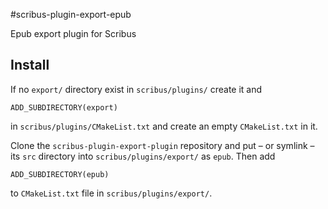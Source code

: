#scribus-plugin-export-epub

Epub export plugin for Scribus

## Install

If no  `export/` directory exist in `scribus/plugins/` create it and

    ADD_SUBDIRECTORY(export)

in `scribus/plugins/CMakeList.txt` and create an empty `CMakeList.txt` in it.

Clone the `scribus-plugin-export-plugin` repository and put – or symlink – its `src` directory into `scribus/plugins/export/` as `epub`. Then add 

    ADD_SUBDIRECTORY(epub)

to `CMakeList.txt` file in `scribus/plugins/export/`.
